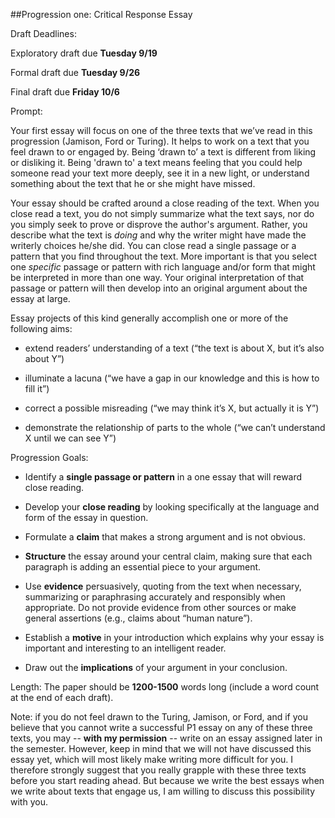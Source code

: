 ##Progression one: Critical Response Essay

Draft Deadlines:

Exploratory draft due **Tuesday 9/19**

Formal draft due **Tuesday 9/26**  

Final draft due **Friday 10/6**   

Prompt:  

Your first essay will focus on one of the three texts that we’ve read in this progression (Jamison, Ford or Turing). It helps to work on a text that you feel drawn to or engaged by. Being ‘drawn to’ a text is different from liking or disliking it. Being 'drawn to' a text means feeling that you could help someone read your text more deeply, see it in a new light, or understand something about the text that he or she might have missed.

Your essay should be crafted around a close reading of the text. When you close read a text, you do not simply summarize what the text says, nor do you simply seek to prove or disprove the author's argument. Rather, you describe what the text is *doing* and why the writer might have made the writerly choices he/she did. You can close read a single passage or a pattern that you find throughout the text. More important is that you select one *specific* passage or pattern with rich language and/or form that might be interpreted in more than one way. Your original interpretation of that passage or pattern will then develop into an original argument about the essay at large.

Essay projects of this kind generally accomplish one or more of the following aims:

   - extend readers’ understanding of a text (“the text is about X, but it’s also about Y”)

   - illuminate a lacuna (“we have a gap in our knowledge and this is how to fill it”)

   - correct a possible misreading (“we may think it’s X, but actually it is Y”)

   - demonstrate the relationship of parts to the whole (“we can’t understand X until we can see Y”)

Progression Goals:

- Identify a __single passage or pattern__ in a one essay that will reward close reading.

- Develop your __close reading__ by looking specifically at the language and form of the essay in question.  

- Formulate a __claim__ that makes a strong argument and is not obvious.

- __Structure__ the essay around your central claim, making sure that each paragraph is adding an essential piece to your argument.

- Use __evidence__ persuasively, quoting from the text when necessary, summarizing or paraphrasing accurately and responsibly when appropriate. Do not provide evidence from other sources or make general assertions (e.g., claims about “human nature”).

- Establish a __motive__ in your introduction which explains why your essay is important and interesting to an intelligent reader.

- Draw out the __implications__ of your argument in your conclusion.

Length:
The paper should be __1200-1500__ words long (include a word count at the end of each draft).

Note: if you do not feel drawn to the Turing, Jamison, or Ford, and if you believe that you cannot write a successful P1 essay on any of these three texts, you may -- **with my permission** -- write on an essay assigned later in the semester. However, keep in mind that we will not have discussed this essay yet, which will most likely make writing more difficult for you. I therefore strongly suggest that you really grapple with these three texts before you start reading ahead. But because we write the best essays when we write about texts that engage us, I am willing to discuss this possibility with you.
